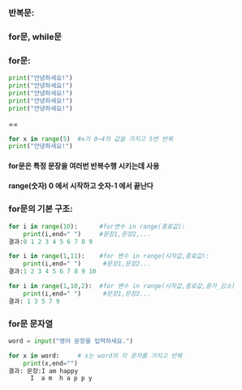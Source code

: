 ### 반복문:

### for문, while문

### for문:

```python
print("안녕하세요!")
print("안녕하세요!")
print("안녕하세요!")
print("안녕하세요!")
print("안녕하세요!")
```

==

```python
for x in range(5)  #x가 0~4의 값을 가지고 5번 반복
print("안녕하세요!")
```

#### for문은 특정 문장을 여러번 반복수행 시키는데 사용

#### range(숫자) 0 에서 시작하고 숫자-1 에서 끝난다

### for문의 기본 구조:

```python
for i in range(10):      #for변수 in range(종료값):
    print(i,end=" ")     #문장1,문장2,...
결과:0 1 2 3 4 5 6 7 8 9

for i in range(1,11):    #for 변수 in range(시작값,종료값):
    print(i,end=" ")      #문장1,문장2...
결과:1 2 3 4 5 6 7 8 9 10

for i in range(1,10,2):  #for 변수 in range(시작값,종료값,증가_감소)
    print(i,end=" ")      #문장1,문장2...
결과: 1 3 5 7 9
```

### for문 문자열

```python
word = input("영어 문장을 입력하세요.")

for x in word:     # x는 word의 각 문자를 가지고 반복
    print(x,end="")
결과: 문장:I am happy
      I  a m  h a p p y
```

